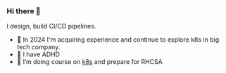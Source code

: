 ### Hi there 👋

I design, build CI/CD pipelines. 
- 🌱 In 2024 I'm acquiring experience and continue to explore k8s in big tech company.
- 🥷 I have ADHD
- 🔭 I’m doing course on [k8s](https://lk.rebrainme.com/kubernetesv2) and prepare for RHCSA

<!--
**aelphias/aelphias** is a ✨ _special_ ✨ repository because its `README.md` (this file) appears on your GitHub profile.
I design, build CI/CD pipelines using gitlab inhouse solution. 
Here are some ideas to get you started:

- 🔭 I’m currently working on ...
- 🌱 I’m currently learning ...
- 👯 I’m looking to collaborate on ...
- 🤔 I’m looking for help with ...
- 💬 Ask me about ...
- 📫 How to reach me: ...
- 😄 Pronouns: ...
- ⚡ Fun fact: ...
-->
